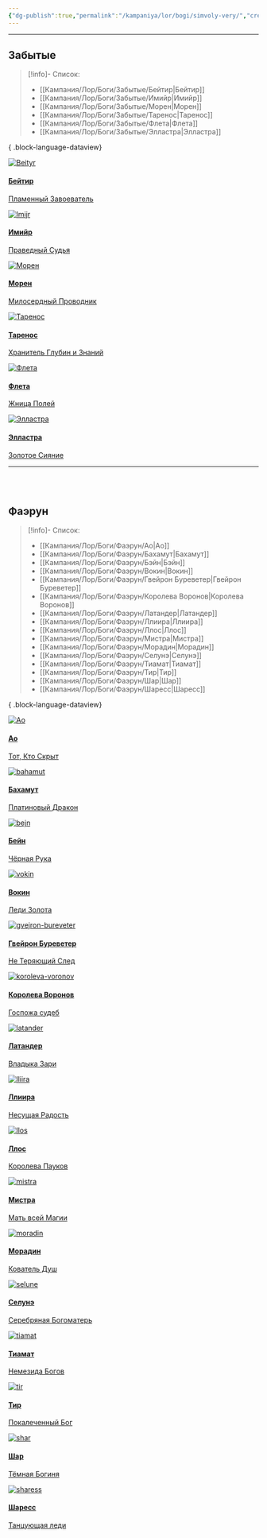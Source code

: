 ```yaml
---
{"dg-publish":true,"permalink":"/kampaniya/lor/bogi/simvoly-very/","created":"2025-01-11T03:30:27.387+03:00","updated":"2025-04-13T19:15:56.056+03:00"}
---
```



<hr></hr>

## Забытые

> [!info]- Список:
>  - [[Кампания/Лор/Боги/Забытые/Бейтир\|Бейтир]]
> - [[Кампания/Лор/Боги/Забытые/Имийр\|Имийр]]
> - [[Кампания/Лор/Боги/Забытые/Морен\|Морен]]
> - [[Кампания/Лор/Боги/Забытые/Таренос\|Таренос]]
> - [[Кампания/Лор/Боги/Забытые/Флета\|Флета]]
> - [[Кампания/Лор/Боги/Забытые/Элластра\|Элластра]]
> 
{ .block-language-dataview}

<div id="cards">

<div class="card"><a class="internal-link" target="" data-note-icon="" href="/kampaniya/lor/bogi/zabytye/bejtir/"><img src="https://raw.githubusercontent.com/lazyfox24/digitalgarden/refs/heads/main/src/site/img/test/beityr_sym1.png" alt="Beityr" style="width:100% testimg"><div class="container"><h4><b>Бейтир</b></h4><p>Пламенный Завоеватель</p></div></a></div>

<div class="card"><a class="internal-link" target="" data-note-icon="" href="/kampaniya/lor/bogi/zabytye/imijr/"><img src="https://raw.githubusercontent.com/lazyfox24/digitalgarden/refs/heads/main/src/site/img/test/emir_sym1.png" alt="Imijr" style="width:100% testimg"><div class="container"><h4><b>Имийр</b></h4><p>Праведный Судья</p></div></a></div>

<div class="card"><a class="internal-link" target="" data-note-icon="" href="/kampaniya/lor/bogi/zabytye/moren/"><img src="https://raw.githubusercontent.com/lazyfox24/digitalgarden/refs/heads/main/src/site/img/test/cloak-stars.png" alt="Морен" style="width:100% testimg"><div class="container"><h4><b>Морен</b></h4><p>Милосердный Проводник</p></div></a></div>

<div class="card"><a class="internal-link" target="" data-note-icon="" href="/kampaniya/lor/bogi/zabytye/tarenos/"><img src="https://raw.githubusercontent.com/lazyfox24/digitalgarden/refs/heads/main/src/site/img/test/tarenos_sym.png" alt="Таренос" style="width:100% testimg"><div class="container"><h4><b>Таренос</b></h4><p>Хранитель Глубин и Знаний</p></div></a></div>

<div class="card"><a class="internal-link" target="" data-note-icon="" href="/kampaniya/lor/bogi/zabytye/fleta/"><img src="https://raw.githubusercontent.com/lazyfox24/digitalgarden/refs/heads/main/src/site/img/test/fleta_sym.png" alt="Флета" style="width:100% testimg"><div class="container"><h4><b>Флета</b></h4><p>Жница Полей</p></div></a></div>

<div class="card"><a class="internal-link" target="" data-note-icon="" href="/kampaniya/lor/bogi/zabytye/ellastra/"><img src="https://raw.githubusercontent.com/lazyfox24/digitalgarden/refs/heads/main/src/site/img/test/elli_sym2.png" alt="Элластра" style="width:100% testimg"><div class="container"><h4><b>Элластра</b></h4><p>Золотое Сияние</p></div></a></div>
</div>

<hr></hr>

<br></br>

## Фаэрун

> [!info]- Список:
>  - [[Кампания/Лор/Боги/Фаэрун/Ао\|Ао]]
> - [[Кампания/Лор/Боги/Фаэрун/Бахамут\|Бахамут]]
> - [[Кампания/Лор/Боги/Фаэрун/Бэйн\|Бэйн]]
> - [[Кампания/Лор/Боги/Фаэрун/Вокин\|Вокин]]
> - [[Кампания/Лор/Боги/Фаэрун/Гвейрон Буреветер\|Гвейрон Буреветер]]
> - [[Кампания/Лор/Боги/Фаэрун/Королева Воронов\|Королева Воронов]]
> - [[Кампания/Лор/Боги/Фаэрун/Латандер\|Латандер]]
> - [[Кампания/Лор/Боги/Фаэрун/Ллиира\|Ллиира]]
> - [[Кампания/Лор/Боги/Фаэрун/Ллос\|Ллос]]
> - [[Кампания/Лор/Боги/Фаэрун/Мистра\|Мистра]]
> - [[Кампания/Лор/Боги/Фаэрун/Морадин\|Морадин]]
> - [[Кампания/Лор/Боги/Фаэрун/Селунэ\|Селунэ]]
> - [[Кампания/Лор/Боги/Фаэрун/Тиамат\|Тиамат]]
> - [[Кампания/Лор/Боги/Фаэрун/Тир\|Тир]]
> - [[Кампания/Лор/Боги/Фаэрун/Шар\|Шар]]
> - [[Кампания/Лор/Боги/Фаэрун/Шаресс\|Шаресс]]
> 
{ .block-language-dataview}

<div id="cards">

<div class="card"><a class="internal-link" target="" data-note-icon="" href="/kampaniya/lor/bogi/faerun/ao/"><img src="https://raw.githubusercontent.com/lazyfox24/digitalgarden/refs/heads/main/src/site/img/test/ao.png" alt="Ao" style="width:100% testimg"><div class="container"><h4><b>Ао</b></h4><p>Тот, Кто Скрыт</p></div></a></div>

<div class="card"><a class="internal-link" target="" data-note-icon="" href="/kampaniya/lor/bogi/faerun/bahamut/"><img src="https://raw.githubusercontent.com/lazyfox24/digitalgarden/refs/heads/main/src/site/img/test/Bahamut_holy_symbol.png" alt="bahamut" style="width:100% testimg"><div class="container"><h4><b>Бахамут</b></h4><p>Платиновый Дракон</p></div></a></div>

<div class="card"><a class="internal-link" target="" data-note-icon="" href="/kampaniya/lor/bogi/faerun/bejn/"><img src="https://raw.githubusercontent.com/lazyfox24/digitalgarden/refs/heads/main/src/site/img/test/Bane_sym.png" alt="bejn" style="width:100% testimg"><div class="container"><h4><b>Бейн</b></h4><p>Чёрная Рука</p></div></a></div>

<div class="card"><a class="internal-link" target="" data-note-icon="" href="/kampaniya/lor/bogi/faerun/vokin/"><img src="https://raw.githubusercontent.com/lazyfox24/digitalgarden/refs/heads/main/src/site/img/test/waukeen_sym.png" alt="vokin" style="width:100% testimg"><div class="container"><h4><b>Вокин</b></h4><p>Леди Золота</p></div></a></div>

<div class="card"><a class="internal-link" target="" data-note-icon="" href="/kampaniya/lor/bogi/faerun/gvejron-bureveter/"><img src="https://raw.githubusercontent.com/lazyfox24/digitalgarden/refs/heads/main/src/site/img/test/Windstrom_symbol.png" alt="gvejron-bureveter" style="width:100% testimg"><div class="container"><h4><b>Гвейрон Буреветер</b></h4><p>Не Теряющий След</p></div></a></div>

<div class="card"><a class="internal-link" target="" data-note-icon="" href="/kampaniya/lor/bogi/faerun/koroleva-voronov/"><img src="https://raw.githubusercontent.com/lazyfox24/digitalgarden/refs/heads/main/src/site/img/test/raven.png" alt="koroleva-voronov" style="width:100% testimg"><div class="container"><h4><b>Королева Воронов</b></h4><p>Госпожа судеб</p></div></a></div>

<div class="card"><a class="internal-link" target="" data-note-icon="" href="/kampaniya/lor/bogi/faerun/latander/"><img src="https://raw.githubusercontent.com/lazyfox24/digitalgarden/refs/heads/main/src/site/img/test/Lathander_symbol.png" alt="latander" style="width:100% testimg"><div class="container"><h4><b>Латандер</b></h4><p>Владыка Зари</p></div></a></div>

<div class="card"><a class="internal-link" target="" data-note-icon="" href="/kampaniya/lor/bogi/faerun/lliira/"><img src="https://raw.githubusercontent.com/lazyfox24/digitalgarden/refs/heads/main/src/site/img/test/Lliira_symbol.png" alt="lliira" style="width:100% testimg"><div class="container"><h4><b>Ллиира</b></h4><p>Несущая Радость</p></div></a></div>

<div class="card"><a class="internal-link" target="" data-note-icon="" href="/kampaniya/lor/bogi/faerun/llos/"><img src="https://raw.githubusercontent.com/lazyfox24/digitalgarden/refs/heads/main/src/site/img/test/Lolth_Icon.png" alt="llos" style="width:100% testimg"><div class="container"><h4><b>Ллос</b></h4><p>Королева Пауков</p></div></a></div>

<div class="card"><a class="internal-link" target="" data-note-icon="" href="/kampaniya/lor/bogi/faerun/mistra/"><img src="https://raw.githubusercontent.com/lazyfox24/digitalgarden/refs/heads/main/src/site/img/test/Mystra_symbol.png" alt="mistra" style="width:100% testimg"><div class="container"><h4><b>Мистра</b></h4><p>Мать всей Магии</p></div></a></div>

<div class="card"><a class="internal-link" target="" data-note-icon="" href="/kampaniya/lor/bogi/faerun/moradin/"><img src="https://raw.githubusercontent.com/lazyfox24/digitalgarden/refs/heads/main/src/site/img/test/moradin.png" alt="moradin" style="width:100% testimg"><div class="container"><h4><b>Морадин</b></h4><p>Кователь Душ</p></div></a></div>

<div class="card"><a class="internal-link" target="" data-note-icon="" href="/kampaniya/lor/bogi/faerun/selune/"><img src="https://raw.githubusercontent.com/lazyfox24/digitalgarden/refs/heads/main/src/site/img/test/Selune_symbol.png" alt="selune" style="width:100% testimg"><div class="container"><h4><b>Селунэ</b></h4><p>Серебряная Богоматерь</p></div></a></div>

<div class="card"><a class="internal-link" target="" data-note-icon="" href="/kampaniya/lor/bogi/faerun/tiamat/"><img src="https://raw.githubusercontent.com/lazyfox24/digitalgarden/refs/heads/main/src/site/img/test/tiamat.png" alt="tiamat" style="width:100% testimg"><div class="container"><h4><b>Тиамат</b></h4><p>Немезида Богов</p></div></a></div>

<div class="card"><a class="internal-link" target="" data-note-icon="" href="/kampaniya/lor/bogi/faerun/tir/"><img src="https://raw.githubusercontent.com/lazyfox24/digitalgarden/refs/heads/main/src/site/img/test/Tyr_symbol.png" alt="tir" style="width:100% testimg"><div class="container"><h4><b>Тир</b></h4><p>Покалеченный Бог</p></div></a></div>

<div class="card"><a class="internal-link" target="" data-note-icon="" href="/kampaniya/lor/bogi/faerun/shar/"><img src="https://raw.githubusercontent.com/lazyfox24/digitalgarden/refs/heads/main/src/site/img/test/shar-symbol.png" alt="shar" style="width:100% testimg"><div class="container"><h4><b>Шар</b></h4><p>Тёмная Богиня</p></div></a></div>

<div class="card"><a class="internal-link" target="" data-note-icon="" href="/kampaniya/lor/bogi/faerun/sharess/"><img src="https://raw.githubusercontent.com/lazyfox24/digitalgarden/refs/heads/main/src/site/img/test/Sharess_symbol.png" alt="sharess" style="width:100% testimg"><div class="container"><h4><b>Шаресс</b></h4><p>Танцующая леди</p></div></a></div>

</div>